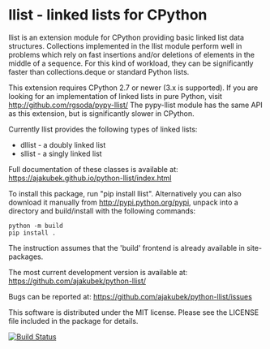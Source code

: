 llist - linked lists for CPython
================================

llist is an extension module for CPython providing basic linked list
data structures.
Collections implemented in the llist module perform well in problems
which rely on fast insertions and/or deletions of elements in
the middle of a sequence.
For this kind of workload, they can be significantly faster than
collections.deque or standard Python lists.

This extension requires CPython 2.7 or newer (3.x is supported).
If you are looking for an implementation of linked lists in pure Python,
visit http://github.com/rgsoda/pypy-llist/
The pypy-llist module has the same API as this extension, but is
significantly slower in CPython.

Currently llist provides the following types of linked lists:
 - dllist - a doubly linked list
 - sllist - a singly linked list

Full documentation of these classes is available at:
https://ajakubek.github.io/python-llist/index.html

To install this package, run "pip install llist".
Alternatively you can also download it manually from http://pypi.python.org/pypi, unpack into a directory and build/install with the following commands:
```
python -m build
pip install .
```
The instruction assumes that the 'build' frontend is already available in site-packages.

The most current development version is available at:
https://github.com/ajakubek/python-llist/

Bugs can be reported at:
https://github.com/ajakubek/python-llist/issues

This software is distributed under the MIT license.
Please see the LICENSE file included in the package for details.

[![Build Status](https://github.com/ajakubek/python-llist/actions/workflows/python-package.yml/badge.svg?branch=master)](https://github.com/ajakubek/python-llist/actions/workflows/python-package.yml?query=branch%3Amaster)
